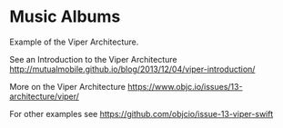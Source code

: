 # Music Albums

Example of the Viper Architecture.

See an Introduction to the Viper Architecture
http://mutualmobile.github.io/blog/2013/12/04/viper-introduction/

More on the Viper Architecture
https://www.objc.io/issues/13-architecture/viper/


For other examples see https://github.com/objcio/issue-13-viper-swift
